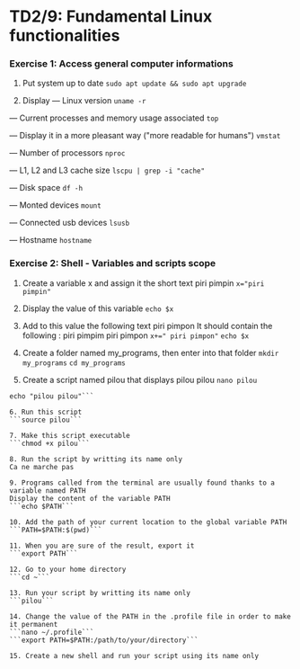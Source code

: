 # TD2/9: Fundamental Linux functionalities

### Exercise 1: Access general computer informations
1. Put system up to date
```sudo apt update && sudo apt upgrade```

2. Display
— Linux version
```uname -r```

— Current processes and memory usage associated
```top```

— Display it in a more pleasant way ("more readable for humans")
```vmstat```

— Number of processors
```nproc```

— L1, L2 and L3 cache size
```lscpu | grep -i "cache"```

— Disk space
```df -h```

— Monted devices
```mount```

— Connected usb devices
```lsusb```

— Hostname
```hostname```

### Exercise 2: Shell - Variables and scripts scope
1. Create a variable x and assign it the short text piri pimpin
```x="piri pimpin" ```

2. Display the value of this variable
```echo $x```

3. Add to this value the following text piri pimpon
It should contain the following : piri pimpim piri pimpon
```x+=" piri pimpon"```
```echo $x```

4. Create a folder named my_programs, then enter into that folder
```mkdir my_programs```
```cd my_programs```

5. Create a script named pilou that displays pilou pilou
```nano pilou```
``` #!/bin/bash
echo "pilou pilou"```

6. Run this script
```source pilou```

7. Make this script executable
```chmod +x pilou```

8. Run the script by writting its name only
Ca ne marche pas

9. Programs called from the terminal are usually found thanks to a variable named PATH
Display the content of the variable PATH
```echo $PATH```

10. Add the path of your current location to the global variable PATH
```PATH=$PATH:$(pwd)```

11. When you are sure of the result, export it
```export PATH```

12. Go to your home directory
```cd ~```

13. Run your script by writting its name only
```pilou```

14. Change the value of the PATH in the .profile file in order to make it permanent
```nano ~/.profile```
```export PATH=$PATH:/path/to/your/directory```

15. Create a new shell and run your script using its name only
